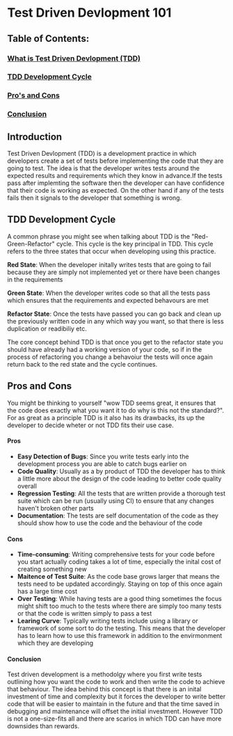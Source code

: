 # Test Driven Devlopment 101

## Table of Contents:
### [What is Test Driven Devlopment (TDD)](#introduction)
### [TDD Development Cycle](#tdd-development-cycle)
### [Pro's and Cons](#pros-and-cons)
### [Conclusion](#conclusion)



## Introduction

Test Driven Devlopment (TDD) is a development practice in which developers create a set of tests before implementing the code that they are going to test. The idea is that the developer writes tests around the expected results and requirements which they know in advance.If the tests pass after implemting the software then the developer can have confidence that their code is working as expected. On the other hand if any of the tests fails then it signals to the developer that something is wrong.


## TDD Development Cycle

A common phrase you might see when talking about TDD is the "Red-Green-Refactor" cycle. This cycle is the key principal in TDD. This cycle refers to the three states that occur when developing using this practice.

**Red State**: When the developer initally writes tests that are going to fail because they are simply not implemented yet or there have been changes in the requirements

**Green State**: When the developer writes code so that all the tests pass which ensures that the requirements and expected behavours are met

**Refactor State**: Once the tests have passed you can go back and clean up the previously written code in any which way you want, so that there is less duplication or readibiliy etc.

The core concept behind TDD is that once you get to the refactor state you should have already had a working version of your code, so if in the process of refactoring you change a behavoiur the tests will once again return back to the red state and the cycle continues.

## Pros and Cons

You might be thinking to yourself "wow TDD seems great, it ensures that the code does exactly what you want it to do why is this not the standard?". For as great as a principle TDD is it also has its drawbacks, its up the developer to decide wheter or not TDD fits their use case.

#### Pros
- **Easy Detection of Bugs**: Since you write tests early into the development process you are able to catch bugs earlier on
- **Code Quality**: Usually as a by product of TDD the developer has to think a little more about the design of the code leading to better code quality overall
- **Regression Testing**: All the tests that are written provide a thorough test suite which can be run (usually using CI) to ensure that any changes haven't broken other parts
- **Documentation**: The tests are self documentation of the code as they should show how to use the code and the behaviour of the code

#### Cons
- **Time-consuming**: Writing comprehensive tests for your code before you start actually coding takes a lot of time, especially the inital cost of creating something new
- **Maitence of Test Suite**: As the code base grows larger that means the tests need to be updated accordingly. Staying on top of this once again has a large time cost
- **Over Testing**: While having tests are a good thing sometimes the focus might shift too much to the tests where there are simply too many tests or that the code is written simply to pass a test
- **Learing Curve**: Typically writing tests include using a library or framework of some sort to do the testing. This means that the developer has to learn how to use this framework in addition to the envirmonment which they are developing

#### Conclusion

Test driven development is a methodolgy where you first write tests outlining how you want the code to work and then write the code to achieve that behaviour. The idea behind this concept is that there is an inital investment of time and complexity but it forces the developer to write better code that will be easier to maintain in the future and that the time saved in debugging and maintenance will offset the initial investment. However TDD is not a one-size-fits all and there are scarios in which TDD can have more downsides than rewards.
